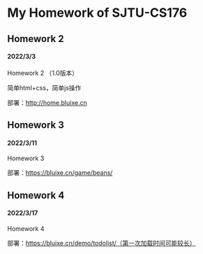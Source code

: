 # My Homework of SJTU-CS176

## Homework 2

#### 2022/3/3

Homework 2 （1.0版本） 

简单html+css，简单js操作

部署：http://home.bluixe.cn

## Homework 3

#### 2022/3/11

Homework 3

部署：https://bluixe.cn/game/beans/

## Homework 4

#### 2022/3/17

Homework  4

部署：https://bluixe.cn/demo/todolist/（第一次加载时间可能较长）

